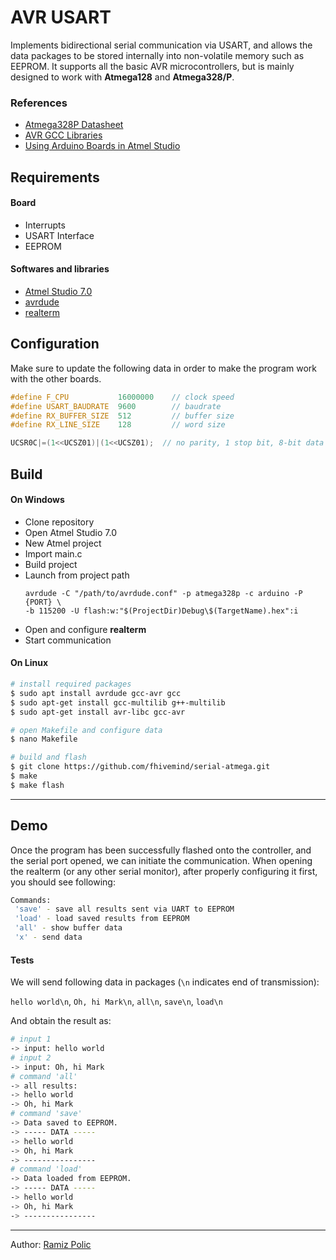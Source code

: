 # AVR USART
Implements bidirectional serial communication via USART, and allows the data packages to be stored internally into non-volatile memory such as EEPROM. 
It supports all the basic AVR microcontrollers, but is mainly designed to work with **Atmega128** and **Atmega328/P**.

### References
  * [Atmega328P Datasheet](https://www.sparkfun.com/datasheets/Components/SMD/ATMega328.pdf)
  * [AVR GCC Libraries](https://www.nongnu.org/avr-libc/user-manual/)
  * [Using Arduino Boards in Atmel Studio](http://www.microdigitaled.com/AVR/Hardware/Arduino/UsingArduinoBoardsInAtmelStudio.pdf)

## Requirements
#### Board
* Interrupts 
* USART Interface
* EEPROM

#### Softwares and libraries
* [Atmel Studio 7.0](https://www.microchip.com/mplab/avr-support/atmel-studio-7)
* [avrdude](https://www.nongnu.org/avrdude/)
* [realterm](https://sourceforge.net/projects/realterm/)


## Configuration
Make sure to update the following data in order to make the program work with the other boards.
```cpp
#define F_CPU           16000000    // clock speed
#define USART_BAUDRATE  9600        // baudrate
#define RX_BUFFER_SIZE  512         // buffer size
#define RX_LINE_SIZE    128         // word size

UCSR0C|=(1<<UCSZ01)|(1<<UCSZ01);  // no parity, 1 stop bit, 8-bit data
```


## Build
#### On Windows
* Clone repository
* Open Atmel Studio 7.0
* New Atmel project
* Import main.c
* Build project
* Launch from project path
  ```
  avrdude -C "/path/to/avrdude.conf" -p atmega328p -c arduino -P {PORT} \
  -b 115200 -U flash:w:"$(ProjectDir)Debug\$(TargetName).hex":i 
  ```
* Open and configure **realterm**
* Start communication

#### On Linux
```bash
# install required packages
$ sudo apt install avrdude gcc-avr gcc
$ sudo apt-get install gcc-multilib g++-multilib
$ sudo apt-get install avr-libc gcc-avr

# open Makefile and configure data
$ nano Makefile

# build and flash
$ git clone https://github.com/fhivemind/serial-atmega.git
$ make
$ make flash
```
---

## Demo
Once the program has been successfully flashed onto the controller, and the serial port opened, we can initiate the communication. When opening the realterm (or any other serial monitor), after properly configuring it first, you should see following:
```bash
Commands: 
 'save' - save all results sent via UART to EEPROM
 'load' - load saved results from EEPROM
 'all' - show buffer data 
 'x' - send data
 ```
 #### Tests
 We will send following data in packages (`\n` indicates end of transmission): 
 
`hello world\n`, `Oh, hi Mark\n`, `all\n`, `save\n`, `load\n`
 
And obtain the result as:
 ```bash
 # input 1
-> input: hello world
 # input 2
-> input: Oh, hi Mark
 # command 'all'
-> all results: 
-> hello world
-> Oh, hi Mark
 # command 'save'
-> Data saved to EEPROM.
-> ----- DATA -----
-> hello world
-> Oh, hi Mark
-> ----------------
 # command 'load'
-> Data loaded from EEPROM.
-> ----- DATA -----
-> hello world
-> Oh, hi Mark
-> ----------------
```

***
Author: [Ramiz Polic](https://github.com/fhivemind)
